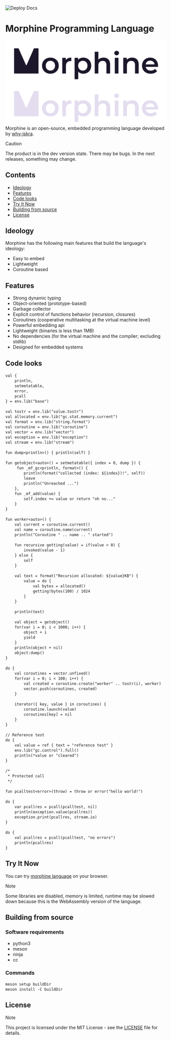![Deploy Docs](https://github.com/rosestudio-dev/morphine-lang/actions/workflows/deploy-docs.yml/badge.svg)

# Morphine Programming Language
![logo](extra/images/morphine-logo-light.png#gh-light-mode-only)
![logo](extra/images/morphine-logo-dark.png#gh-dark-mode-only)
Morphine is an open-source, embedded programming language developed by [why-iskra](https://github.com/why-iskra).

> [!CAUTION]
> The product is in the dev version state. There may be bugs. In the next releases, something may change.

## Contents
- [Ideology](#ideology)
- [Features](#features)
- [Code looks](#code-looks)
- [Try It Now](#try-it-now)
- [Building from source](#building-from-source)
- [License](#license)

## Ideology
Morphine has the following main features that build the language's ideology:
- Easy to embed
- Lightweight
- Coroutine based

## Features
- Strong dynamic typing
- Object-oriented (prototype-based)
- Garbage collector
- Explicit control of functions behavior (recursion, closures)
- Coroutines (cooperative multitasking at the virtual machine level)
- Powerful embedding api
- Lightweight (binaries is less than 1MB)
- No dependencies (for the virtual machine and the compiler; excluding stdlib)
- Designed for embedded systems

## Code looks
```
val {
    println,
    setmetatable,
    error,
    pcall
} = env.lib("base")

val tostr = env.lib("value.tostr")
val allocated = env.lib("gc.stat.memory.current")
val format = env.lib("string.format")
val coroutine = env.lib("coroutine")
val vector = env.lib("vector")
val exception = env.lib("exception")
val stream = env.lib("stream")

fun dump<println>() { println(self) }

fun getobject<auto>() = setmetatable({ index = 0, dump }) {
     fun _mf_gc<println, format>() {
        println(format("collected (index: ${index})!", self))
        leave
        println("Unreached ...")
    },
    fun _mf_add(value) {
        self.index += value or return "oh no..."
    }
}

fun worker<auto>() {
    val current = coroutine.current()
    val name = coroutine.name(current)
    println("Coroutine " .. name .. " started")

    fun recursive getting(value) = if(value > 0) {
        invoked(value - 1)
    } else {
        self
    }

    val text = format("Recursion allocated: ${value}KB") {
        value = do {
            val bytes = allocated()
            getting!bytes(100) / 1024
        }
    }

    println(text)

    val object = getobject()
    for(var i = 0; i < 1000; i++) {
        object + i
        yield
    }
    println(object + nil)
    object:dump()
}

do {
    val coroutines = vector.unfixed()
    for(var i = 0; i < 100; i++) {
        val created = coroutine.create("worker" .. tostr(i), worker)
        vector.push(coroutines, created)
    }

    iterator({ key, value } in coroutines) {
        coroutine.launch(value)
        coroutines[key] = nil
    }
}

// Reference test
do {
    val value = ref { text = "reference test" }
    env.lib("gc.control").full()
    println(*value or "cleared")
}

/*
 * Protected call
 */

fun pcalltest<error>(throw) = throw or error("hello world!")

do {
    var pcallres = pcall(pcalltest, nil)
    println(exception.value(pcallres))
    exception.print(pcallres, stream.io)
}

do {
    val pcallres = pcall(pcalltest, "no errors")
    println(pcallres)
}
```

## Try It Now
You can try [morphine language](https://rosestudio-dev.github.io/morphine-lang/playground) on your browser.
> [!NOTE]
> Some libraries are disabled, memory is limited, runtime may be slowed down because this is the WebAssembly version of the language.

## Building from source
### Software requirements
- python3
- meson
- ninja
- cc
### Commands
```
meson setup buildDir
meson install -C buildDir
```

## License
> [!NOTE]
> This project is licensed under the MIT License - see the [LICENSE](LICENSE) file for details.